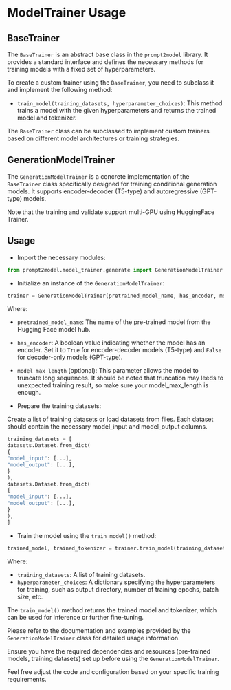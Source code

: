 # ModelTrainer Usage

## BaseTrainer

The `BaseTrainer` is an abstract base class in the `prompt2model` library. It
provides a standard interface and defines the necessary methods for training
models with a fixed set of hyperparameters.

To create a custom trainer using the `BaseTrainer`, you need to subclass it and
implement the following method:

- `train_model(training_datasets, hyperparameter_choices)`: This method trains a
model with the given hyperparameters and returns the trained model and
tokenizer.

The `BaseTrainer` class can be subclassed to implement custom trainers based on
different model architectures or training strategies.

## GenerationModelTrainer

The `GenerationModelTrainer` is a concrete implementation of the `BaseTrainer`
class specifically designed for training conditional generation models.
It supports encoder-decoder (T5-type) and autoregressive (GPT-type) models.

Note that the training and validate support multi-GPU using HuggingFace Trainer.

## Usage

- Import the necessary modules:

```python
from prompt2model.model_trainer.generate import GenerationModelTrainer
```

- Initialize an instance of the `GenerationModelTrainer`:

```python
trainer = GenerationModelTrainer(pretrained_model_name, has_encoder, model_max_length)
```

Where:

- `pretrained_model_name`: The name of the pre-trained model from the Hugging
Face model hub.
- `has_encoder`: A boolean value indicating whether the model
has an encoder. Set it to `True` for encoder-decoder models (T5-type) and
`False` for decoder-only models (GPT-type).
- `model_max_length` (optional):
This parameter allows the model to truncate long sequences. It should be
noted that truncation may leeds to unexpected training result, so make sure
your model_max_length is enough.

- Prepare the training datasets:

Create a list of training datasets or load datasets from files. Each dataset
should contain the necessary model_input and model_output columns.

```python
training_datasets = [
datasets.Dataset.from_dict(
{
"model_input": [...],
"model_output": [...],
}
),
datasets.Dataset.from_dict(
{
"model_input": [...],
"model_output": [...],
}
),
]
```

- Train the model using the `train_model()` method:

```python
trained_model, trained_tokenizer = trainer.train_model(training_datasets, hyperparameter_choices)
```

Where:

- `training_datasets`: A list of training datasets.
- `hyperparameter_choices`:
A dictionary specifying the hyperparameters for training, such as output
directory, number of training epochs, batch size, etc.

The `train_model()` method returns the trained model and tokenizer, which can be
used for inference or further fine-tuning.

Please refer to the documentation and examples provided by the
`GenerationModelTrainer` class for detailed usage information.

Ensure you have the required dependencies and resources (pre-trained models,
training datasets) set up before using the `GenerationModelTrainer`.

Feel free adjust the code and configuration based on your specific
training requirements.
